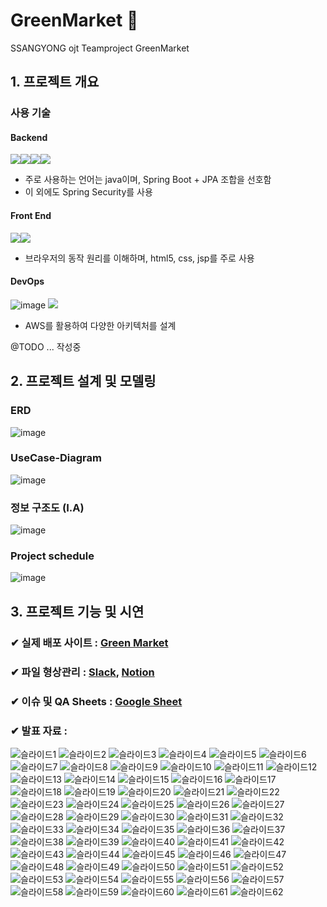 # GreenMarket 🌿
SSANGYONG ojt Teamproject GreenMarket 

## 1. 프로젝트 개요


### 사용 기술
#### Backend
<img src="https://img.icons8.com/color/48/000000/java-coffee-cup-logo.png"><img src="https://img.icons8.com/color/48/000000/spring-logo.png"><img src="https://img.icons8.com/windows/32/000000/node-js.png"><img src="https://img.icons8.com/color/48/000000/oracle-logo.png">

+ 주로 사용하는 언어는 java이며, Spring Boot + JPA 조합을 선호함
+ 이 외에도 Spring Security를 사용

#### Front End
<img src="https://img.icons8.com/color/48/000000/html-5.png"><img src="https://img.icons8.com/color/48/000000/css3.png">

+ 브라우저의 동작 원리를 이해하며, html5, css, jsp를 주로 사용

#### DevOps
![image](https://user-images.githubusercontent.com/49936027/142104398-7445d958-312e-45cb-82a1-c3ed63e910f3.png)
<img src="https://img.icons8.com/color/48/000000/amazon-web-services.png"/>

+ AWS를 활용하여 다양한 아키텍처를 설계


@TODO ... 작성중

## 2. 프로젝트 설계 및 모델링 

### ERD 
![image](https://user-images.githubusercontent.com/49936027/142147267-f9754dfa-a126-4ed7-8bfe-3db53fb61df1.png)


### UseCase-Diagram
![image](https://user-images.githubusercontent.com/49936027/142147878-86a27b92-b532-48f2-a59a-20dca967a453.png)


### 정보 구조도 (I.A)
![image](https://user-images.githubusercontent.com/49936027/142147312-84544422-2ba7-4209-8d0d-e9d3e9698f96.png)


### Project schedule
![image](https://user-images.githubusercontent.com/49936027/142147605-c55e00a1-3eca-45c7-92a5-4610879b051a.png)



## 3. 프로젝트 기능 및 시연
### ✔ 실제 배포 사이트 : [Green Market](http://3.37.119.119:8888/) 
### ✔ 파일 형상관리 : [Slack](https://w1636686392-4sg608206.slack.com/ssb/redirect), [Notion](https://www.notion.so/Green-Market-8562d6a29a77448eb50a30eddc6750ba)
### ✔ 이슈 및 QA Sheets : [Google Sheet](https://docs.google.com/spreadsheets/d/1vZC6iFc5GuNYroBcgPnYUUgcM67Wuj9-gnhB4QinWWI/edit#gid=0) 

### ✔ 발표 자료 : 

![슬라이드1](https://user-images.githubusercontent.com/49936027/147057804-197ef1f7-046f-41f7-a310-746782d0feaa.JPG)
![슬라이드2](https://user-images.githubusercontent.com/49936027/147057808-f6eee48b-a30d-4791-b2a0-c7e666eaddea.JPG)
![슬라이드3](https://user-images.githubusercontent.com/49936027/147057809-5aae65d5-a5b5-420a-a697-4c643ab49f67.JPG)
![슬라이드4](https://user-images.githubusercontent.com/49936027/147057810-8181879f-5b86-4109-ac12-8ed98cd2a012.JPG)
![슬라이드5](https://user-images.githubusercontent.com/49936027/147057814-eeb6372d-f121-4d48-9d19-67026ef9627a.JPG)
![슬라이드6](https://user-images.githubusercontent.com/49936027/147057815-f72e1775-3148-4e05-99f4-a50ea028917b.JPG)
![슬라이드7](https://user-images.githubusercontent.com/49936027/147057816-f01616e2-923e-4690-b1c7-39f0be06a7a2.JPG)
![슬라이드8](https://user-images.githubusercontent.com/49936027/147057819-429ecb95-7396-4810-9a97-4ea6bcddd3da.JPG)
![슬라이드9](https://user-images.githubusercontent.com/49936027/147057822-aa069be0-3d67-4384-b299-2fcf3454c24e.JPG)
![슬라이드10](https://user-images.githubusercontent.com/49936027/147057825-441a72cd-5653-48e0-b6cd-e979bb5a9a2c.JPG)
![슬라이드11](https://user-images.githubusercontent.com/49936027/147057828-728458ee-34f1-4867-b577-bf604cc99c0d.JPG)
![슬라이드12](https://user-images.githubusercontent.com/49936027/147057831-cee7c24d-f0ca-4bb5-8284-6661e8dcd662.JPG)
![슬라이드13](https://user-images.githubusercontent.com/49936027/147057834-fd0c99b7-c264-4e26-9881-0e0409d67431.JPG)
![슬라이드14](https://user-images.githubusercontent.com/49936027/147057837-72fda66c-6732-4464-baf7-9deddd6a1efc.JPG)
![슬라이드15](https://user-images.githubusercontent.com/49936027/147057840-def8a03d-c84e-4a36-9c2b-9864f963085f.JPG)
![슬라이드16](https://user-images.githubusercontent.com/49936027/147057842-8304ab49-a87b-4324-aee3-c1d4eeac43b4.JPG)
![슬라이드17](https://user-images.githubusercontent.com/49936027/147057846-4c15634c-1429-45e5-b151-986fed808ea5.JPG)
![슬라이드18](https://user-images.githubusercontent.com/49936027/147057851-fa0cdf94-0868-4bc9-9a17-4d812ff83287.JPG)
![슬라이드19](https://user-images.githubusercontent.com/49936027/147057852-28e9bc46-0579-4937-9986-c0338dd686a2.JPG)
![슬라이드20](https://user-images.githubusercontent.com/49936027/147057855-dbdcec7b-6387-48c2-9272-924ef4e0a5d5.JPG)
![슬라이드21](https://user-images.githubusercontent.com/49936027/147057859-0fd1a771-d2f3-465f-9bf2-9c1bb092b4e2.JPG)
![슬라이드22](https://user-images.githubusercontent.com/49936027/147057861-9529c866-c762-48c3-9658-5d1c724132ff.JPG)
![슬라이드23](https://user-images.githubusercontent.com/49936027/147057862-bff36953-f4f6-4e33-b5d2-b5c056f8d49a.JPG)
![슬라이드24](https://user-images.githubusercontent.com/49936027/147057863-803be544-a3cc-4fbd-8202-c9af50210bd9.JPG)
![슬라이드25](https://user-images.githubusercontent.com/49936027/147057865-899cc301-6ffc-45c1-a8e9-8699db509b69.JPG)
![슬라이드26](https://user-images.githubusercontent.com/49936027/147057868-34721856-b111-4388-919e-0e4d370547ee.JPG)
![슬라이드27](https://user-images.githubusercontent.com/49936027/147057870-a9c770b0-b18d-479d-a04d-60db328f7dbc.JPG)
![슬라이드28](https://user-images.githubusercontent.com/49936027/147057872-9068cf95-7cc8-42e5-af90-3eda75d0bd03.JPG)
![슬라이드29](https://user-images.githubusercontent.com/49936027/147057875-1bfcbc3c-5184-4ac9-9a48-93eca7b7c5f0.JPG)
![슬라이드30](https://user-images.githubusercontent.com/49936027/147057877-4468c5cb-3a84-4757-9eb6-ba85e81729fd.JPG)
![슬라이드31](https://user-images.githubusercontent.com/49936027/147057878-7a1e2b76-0a50-43c0-8e3d-8cc8b5473f3a.JPG)
![슬라이드32](https://user-images.githubusercontent.com/49936027/147057879-2f4ddd41-8349-44fa-aa77-c4c90b5a6cea.JPG)
![슬라이드33](https://user-images.githubusercontent.com/49936027/147057882-653157d4-93ac-43bd-8444-a83d015538d1.JPG)
![슬라이드34](https://user-images.githubusercontent.com/49936027/147057885-547f13ee-41fb-4f1a-9277-b20dacadf9fa.JPG)
![슬라이드35](https://user-images.githubusercontent.com/49936027/147057888-8a8ceb24-8789-4169-9b0d-6413862f44b1.JPG)
![슬라이드36](https://user-images.githubusercontent.com/49936027/147057890-e1fca521-712c-482d-b15c-53cd9064ca2c.JPG)
![슬라이드37](https://user-images.githubusercontent.com/49936027/147057892-9d0d6553-6f65-4e02-9d6a-6cf408de4c5e.JPG)
![슬라이드38](https://user-images.githubusercontent.com/49936027/147057895-6a9a8ae5-71dc-4e3a-8dc7-5aae3c6c78b2.JPG)
![슬라이드39](https://user-images.githubusercontent.com/49936027/147057896-e6ba47a5-3715-4cb4-af2a-4e77609fcaad.JPG)
![슬라이드40](https://user-images.githubusercontent.com/49936027/147057899-fec272ca-7bcc-4046-8d38-d25c7dfb49a0.JPG)
![슬라이드41](https://user-images.githubusercontent.com/49936027/147057904-c62937a0-b552-4abb-8b51-55da0d2f6521.JPG)
![슬라이드42](https://user-images.githubusercontent.com/49936027/147057905-76bb6770-0a7f-46b6-8395-481f9a29db79.JPG)
![슬라이드43](https://user-images.githubusercontent.com/49936027/147057907-5df95a09-a7e1-4b48-bde0-39f590540116.JPG)
![슬라이드44](https://user-images.githubusercontent.com/49936027/147057908-3e1d1aa9-3fa3-4299-9658-eee16e52b274.JPG)
![슬라이드45](https://user-images.githubusercontent.com/49936027/147057910-2c406862-c1d5-4ca3-9397-b3fe58d7bb48.JPG)
![슬라이드46](https://user-images.githubusercontent.com/49936027/147057912-87758d36-b061-4858-a4b8-89c68995117c.JPG)
![슬라이드47](https://user-images.githubusercontent.com/49936027/147057915-f3b30e90-8c5a-4847-8156-4e4e776f5d14.JPG)
![슬라이드48](https://user-images.githubusercontent.com/49936027/147057917-82f1d1b6-3006-4219-8eb0-ea7191a9e283.JPG)
![슬라이드49](https://user-images.githubusercontent.com/49936027/147057920-63443dca-86da-4090-bbbd-dbd5a30a1f97.JPG)
![슬라이드50](https://user-images.githubusercontent.com/49936027/147057923-790437f3-fd6d-4e6d-bf98-d7ca05c88263.JPG)
![슬라이드51](https://user-images.githubusercontent.com/49936027/147057925-2253c19c-c094-468d-9e9a-b1d8da7cd257.JPG)
![슬라이드52](https://user-images.githubusercontent.com/49936027/147057926-ad9fad74-ffcc-4958-a398-6f1d7f046661.JPG)
![슬라이드53](https://user-images.githubusercontent.com/49936027/147057928-5a4d514a-b010-43e2-846f-25715f7ae5ba.JPG)
![슬라이드54](https://user-images.githubusercontent.com/49936027/147057930-f25caece-27ae-4def-8475-0c276826ee5e.JPG)
![슬라이드55](https://user-images.githubusercontent.com/49936027/147057934-016808c3-29cf-48cc-b9db-7ea2b0537872.JPG)
![슬라이드56](https://user-images.githubusercontent.com/49936027/147057937-9d5ccd80-dad8-460f-b325-9d12858ba5e6.JPG)
![슬라이드57](https://user-images.githubusercontent.com/49936027/147057939-da4a1289-5c6c-41fa-b3f7-867bf8d0f50f.JPG)
![슬라이드58](https://user-images.githubusercontent.com/49936027/147057940-c5e8289e-14bb-4ac6-a0df-4276790e1382.JPG)
![슬라이드59](https://user-images.githubusercontent.com/49936027/147057942-b7dd366d-62d8-4522-8f2f-8dfe074cd436.JPG)
![슬라이드60](https://user-images.githubusercontent.com/49936027/147057944-2ec39d14-a2f8-49f0-8662-acfff4569946.JPG)
![슬라이드61](https://user-images.githubusercontent.com/49936027/147057947-bf1ae60f-e7e6-414e-ab6f-eb43136034b4.JPG)
![슬라이드62](https://user-images.githubusercontent.com/49936027/147057949-9ce449b6-85d6-4c7d-8868-d413e37cc593.JPG)

